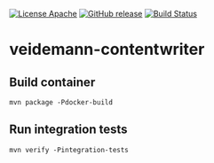 [![License Apache](https://img.shields.io/github/license/nlnwa/veidemann-contentwriter.svg)](https://github.com/nlnwa/veidemann-contentwriter/blob/master/LICENSE)
[![GitHub release](https://img.shields.io/github/release/nlnwa/veidemann-contentwriter.svg)](https://github.com/nlnwa/veidemann-contentwriter/releases/latest)
[![Build Status](https://travis-ci.org/nlnwa/veidemann-contentwriter.svg?branch=master)](https://travis-ci.org/nlnwa/veidemann-contentwriter)

# veidemann-contentwriter

## Build container

    mvn package -Pdocker-build

## Run integration tests

    mvn verify -Pintegration-tests
